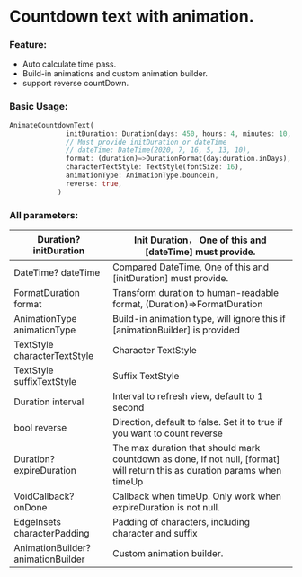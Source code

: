 # Countdown text with animation.

### Feature:

- Auto calculate time pass.
- Build-in animations and custom animation builder.
- support reverse countDown.

### Basic Usage:

```dart
AnimateCountdownText(
              initDuration: Duration(days: 450, hours: 4, minutes: 10, seconds: 50),
              // Must provide initDuration or dateTime
              // dateTime: DateTime(2020, 7, 16, 5, 13, 10),
              format: (duration)=>DurationFormat(day:duration.inDays),
              characterTextStyle: TextStyle(fontSize: 16),
              animationType: AnimationType.bounceIn,
              reverse: true,
            )
```

### All parameters:

|Duration? initDuration|Init Duration， One of this and [dateTime] must provide.|
|--|--|
|DateTime? dateTime|Compared DateTime,  One of this and [initDuration] must provide.|
|FormatDuration format|Transform duration to human-readable format, (Duration)=>FormatDuration|
|AnimationType animationType|Build-in animation type, will ignore this if [animationBuilder] is provided|
|TextStyle characterTextStyle|Character TextStyle|
|TextStyle suffixTextStyle|Suffix TextStyle|
|Duration interval|Interval to refresh view, default to 1 second|
|bool reverse|Direction, default to false. Set it to true if you want to count reverse|
|Duration? expireDuration|The max duration that should mark countdown as done, If not null, [format] will return this as duration params when timeUp|
|VoidCallback? onDone|Callback when timeUp. Only work when expireDuration is not null.|
|EdgeInsets characterPadding|Padding of characters, including character and suffix|
|AnimationBuilder? animationBuilder|Custom animation builder. |
